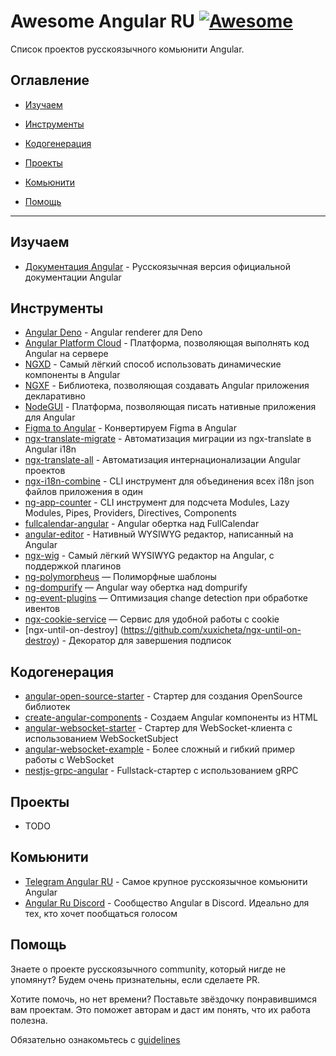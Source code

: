 # Awesome Angular RU [![Awesome](https://awesome.re/badge.svg)]()

Список проектов русскоязычного комьюнити Angular.

## Оглавление

- [Изучаем](#изучаем)

- [Инструменты](#инструменты)

- [Кодогенерация](#кодогенерация)

- [Проекты](#проекты)

- [Комьюнити](#комьюнити)

- [Помощь](#помощь)

---

## Изучаем

- [Документация Angular](https://angular24.ru/) - Русскоязычная версия официальной документации Angular

## Инструменты

- [Angular Deno](https://github.com/alosaur/angular_deno) - Angular renderer для Deno
- [Angular Platform Cloud](https://github.com/thekiba/angular-platform-cloud) - Платформа, позволяющая выполнять код Angular на сервере
- [NGXD](https://github.com/IndigoSoft/ngxd) - Самый лёгкий способ использовать динамические компоненты в Angular
- [NGXF](https://github.com/ngxf/platform) - Библиотека, позволяющая создавать Angular приложения декларативно
- [NodeGUI](https://github.com/irustm/angular-nodegui) - Платформа, позволяющая писать нативные приложения для Angular
- [Figma to Angular](https://github.com/irustm/figma-to-angular) - Конвертируем Figma в Angular
- [ngx-translate-migrate](https://github.com/irustm/ngx-translate-migrate) - Автоматизация миграции из ngx-translate в Angular i18n
- [ngx-translate-all](https://github.com/irustm/ngx-translate-all) - Автоматизация интернационализации Angular проектов
- [ngx-i18n-combine](https://github.com/AlexDaSoul/ngx-i18n-combine) - CLI инструмент для объединения всех i18n json
 файлов приложения в один
- [ng-app-counter](https://github.com/irustm/ng-app-counter) - CLI инструмент для подсчета Modules, Lazy Modules, Pipes, Providers, Directives, Components
- [fullcalendar-angular](https://github.com/fullcalendar/fullcalendar-angular) - Angular обертка над FullCalendar
- [angular-editor](https://github.com/kolkov/angular-editor) - Нативный WYSIWYG редактор, написанный на Angular
- [ngx-wig](https://github.com/stevermeister/ngx-wig) - Самый лёгкий WYSIWYG редактор на Angular, с поддержкой плагинов
- [ng-polymorpheus](https://github.com/TinkoffCreditSystems/ng-polymorpheus) — Полиморфные шаблоны
- [ng-dompurify](https://github.com/TinkoffCreditSystems/ng-dompurify) — Angular way обертка над dompurify
- [ng-event-plugins](https://github.com/TinkoffCreditSystems/ng-event-plugins) — Оптимизация change detection при обработке ивентов
- [ngx-cookie-service](https://github.com/stevermeister/ngx-cookie-service) — Сервис для удобной работы с cookie
- [ngx-until-on-destroy] (https://github.com/xuxicheta/ngx-until-on-destroy) - Декоратор для завершения подписок

## Кодогенерация

- [angular-open-source-starter](https://github.com/TinkoffCreditSystems/angular-open-source-starter) - Стартер для создания OpenSource библиотек
- [create-angular-components](https://github.com/obenjiro/create-angular-components) - Создаем Angular компоненты из HTML
- [angular-websocket-starter](https://github.com/AlexDaSoul/angular-websocket-starter) - Стартер для WebSocket-клиента с использованием WebSocketSubject
- [angular-websocket-example](https://github.com/AlexDaSoul/angular-websocket-example) - Более сложный и гибкий пример работы с WebSocket
- [nestjs-grpc-angular](https://github.com/AlexDaSoul/nestjs-grpc-angular) - Fullstack-стартер с использованием gRPC

## Проекты

- TODO

## Комьюнити

- [Telegram Angular RU](https://t.me/angular_ru) - Самое крупное русскоязычное комьюнити Angular
- [Angular Ru Discord](https://discord.gg/GWBZgDE) - Сообщество Angular в Discord. Идеально для тех, кто хочет пообщаться голосом

## Помощь

Знаете о проекте русскоязычного community, который нигде не упомянут? Будем очень признательны, если cделаете PR.

Хотите помочь, но нет времени? Поставьте звёздочку понравившимся вам проектам. Это поможет авторам и даст им понять, что их работа полезна.

Обязательно ознакомьтесь с [guidelines](CONTRIBUTING.md)
